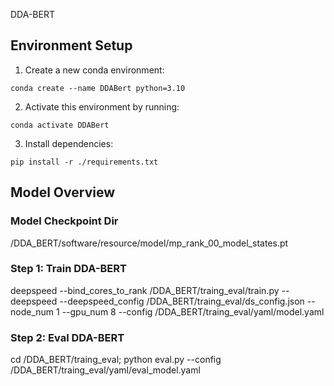 DDA-BERT

   
## Environment Setup

1. Create a new conda environment:

```
conda create --name DDABert python=3.10
```

2. Activate this environment by running:

```
conda activate DDABert
```

3. Install dependencies:

```
pip install -r ./requirements.txt
```

## Model Overview

### Model Checkpoint Dir

/DDA_BERT/software/resource/model/mp_rank_00_model_states.pt

### Step 1: Train DDA-BERT

deepspeed --bind_cores_to_rank   /DDA_BERT/traing_eval/train.py --deepspeed --deepspeed_config /DDA_BERT/traing_eval/ds_config.json --node_num 1 --gpu_num 8 --config /DDA_BERT/traing_eval/yaml/model.yaml


### Step 2: Eval DDA-BERT

cd /DDA_BERT/traing_eval; python eval.py --config /DDA_BERT/traing_eval/yaml/eval_model.yaml